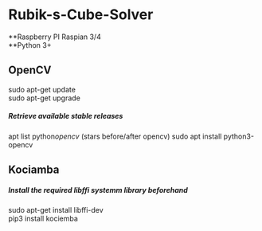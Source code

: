 # Rubik-s-Cube-Solver
**Raspberry PI Raspian 3/4    
**Python 3+      

## OpenCV  
 
sudo apt-get update    
sudo apt-get upgrade    

##### Retrieve available stable releases    
apt list python*opencv*      (stars before/after opencv)
sudo apt install python3-opencv     

## Kociamba  

##### Install the required libffi systemm library beforehand      
sudo apt-get install libffi-dev     
pip3 install kociemba    
